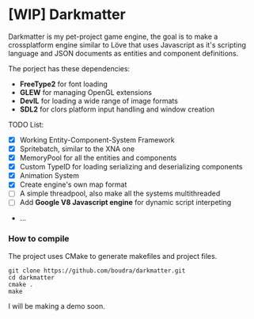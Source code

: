 # [WIP] Darkmatter


Darkmatter is my pet-project game engine, the goal is to make a crossplatform engine similar to Löve that uses Javascript as it's scripting language and JSON documents as entities and component definitions.


The porject has these dependencies:

* **FreeType2** for font loading
* **GLEW** for managing OpenGL extensions
* **DevIL** for loading a wide range of image formats
* **SDL2** for clors platform input handling and window creation

TODO List:

* [X] Working Entity-Component-System Framework
* [X] Spritebatch, similar to the XNA one
* [X] MemoryPool for all the entities and components
* [X] Custom TypeID for loading serializing and deserializing components
* [X] Animation System
* [X] Create engine's own map format
* [ ] A simple threadpool, also make all the systems multithreaded
* [ ] Add **Google V8 Javascript engine** for dynamic script interpeting
* ...


### How to compile


The project uses CMake to generate makefiles and project files.

```
git clone https://github.com/boudra/darkmatter.git
cd darkmatter
cmake .
make
```


I will be making a demo soon.
